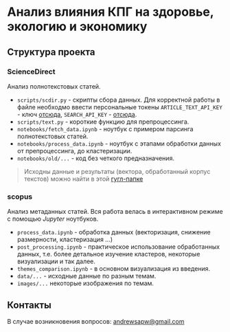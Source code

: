 # Анализ влияния КПГ на здоровье, экологию и экономику

## Структура проекта
### ScienceDirect
Анализ полнотекстовых статей. 
- `scripts/scdir.py` - скрипты сбора данных. Для корректной работы в файле необходмо ввести персональные токены `ARTICLE_TEXT_API_KEY` - ключ [отсюда](https://dev.elsevier.com/apikey/manage), `SEARCH_API_KEY` - [отсюда](https://dev.elsevier.com/sciencedirect.html#!/ScienceDirect_Search_V2/ScienceDirectSearchV2).
- `scripts/text.py` - короткие функцию для препроцессинга.
- `notebooks/fetch_data.ipynb` - ноутбук с примером парсинга полнотекстовых статей.
- `notebooks/process_data.ipynb` - ноутбук с этапами обработки данных от препроцессинга, до кластеризации.
- `notebooks/old/...` - код без четкого предназначения.
> Исходны данные и результаты (вектора, обработанный корпус текстов) можно найти в этой [гугл-папке](https://drive.google.com/drive/folders/1YerL7iYhTxmerAej5lUqJOVV0X7q11Az?usp=sharing)

### scopus
Анализ метаданных статей. Вся работа велась в интерактивном режиме с помощью *Jupyter* ноутбуков.
- `process_data.ipynb` - обработка данных (векторизация, снижение размерности, кластеризация ...)
- `post_processing.ipynb` - практическое использование обработанных данных, т.е. более детальное изучение кластеров, некоторые визуализации и так далее.
- `themes_comparison.ipynb` - в основном визуализация из введения. 
- `data/...` - исходные данные по разным темам.
- `images/...` некоторые изображения по темам.

## Контакты
В случае возникновения вопросов: andrewsapw@gmail.com 